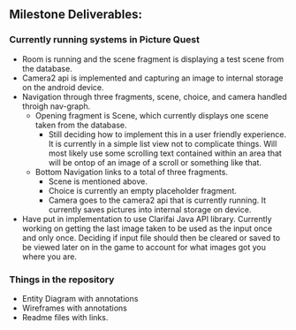 ## Milestone Deliverables:

### Currently running systems in Picture Quest 
* Room is running and the scene fragment is displaying a test scene from the database.  
* Camera2 api is implemented and capturing an image to internal storage on the android device. 
* Navigation through three fragments, scene, choice, and camera handled throigh nav-graph. 
    * Opening fragment is Scene, which currently displays one scene taken from the database. 
      * Still deciding how to implement this in a user friendly experience. It is currently in a simple list view not to complicate things. Will most likely use some scrolling text contained within an area that will be ontop of an image of a scroll or something like that. 
    * Bottom Navigation links to a total of three fragments. 
      * Scene is mentioned above.
      * Choice is currently an empty placeholder fragment.
      * Camera goes to the camera2 api that is currently running. It currently saves pictures into internal storage on device. 
* Have put in implementation to use Clarifai Java API library. Currently working on getting the last image taken to be used as the 
input once and only once. Deciding if input file should then be cleared or saved to be viewed later on in the game to account for what images got you where you are. 

### Things in the repository
* Entity Diagram with annotations
* Wireframes with annotations
* Readme files with links. 
